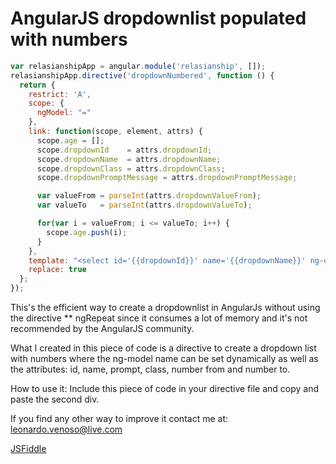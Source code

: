 # AngularJS dropdownlist populated with numbers

```javascript
var relasianshipApp = angular.module('relasianship', []);
relasianshipApp.directive('dropdownNumbered', function () {
  return {
    restrict: 'A',
    scope: {
      ngModel: "="
    },
    link: function(scope, element, attrs) {
      scope.age = [];
      scope.dropdownId    = attrs.dropdownId;
      scope.dropdownName  = attrs.dropdownName;
      scope.dropdownClass = attrs.dropdownClass;
      scope.dropdownPromptMessage = attrs.dropdownPromptMessage;

      var valueFrom = parseInt(attrs.dropdownValueFrom);
      var valueTo   = parseInt(attrs.dropdownValueTo);

      for(var i = valueFrom; i <= valueTo; i++) {
        scope.age.push(i);
      }
    },
    template: "<select id='{{dropdownId}}' name='{{dropdownName}}' ng-options='y for y in age' class='{{dropdownClass}}'><option value=''>{{dropdownPromptMessage}}</option></select>",
    replace: true
  };
});
```

This's the efficient way to create a dropdownlist in AngularJs without using the directive ** ngRepeat since it consumes a lot of memory and it's not recommended by the AngularJS community.

What I created in this piece of code is a directive to create a dropdown list with numbers where the ng-model name can be set dynamically as well as the attributes: id, name, prompt, class, number from and number to.

How to use it:
Include this piece of code in your directive file and copy and paste the second div.

If you find any other way to improve it contact me at: leonardo.venoso@live.com


 [JSFiddle](http://jsfiddle.net/leonardo_venoso/ujur46og/5/) 
